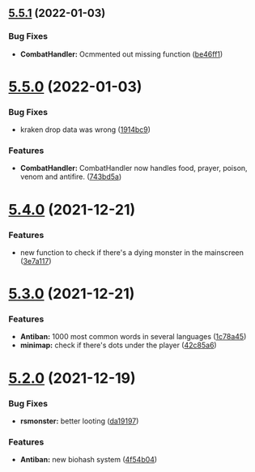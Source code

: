 ## [5.5.1](https://github.com/Torwent/WaspLib/compare/v5.5.0...v5.5.1) (2022-01-03)


### Bug Fixes

* **CombatHandler:** Ocmmented out missing function ([be46ff1](https://github.com/Torwent/WaspLib/commit/be46ff19e438fb2f7012037c834748c1278f4580))



# [5.5.0](https://github.com/Torwent/WaspLib/compare/v5.4.0...v5.5.0) (2022-01-03)


### Bug Fixes

* kraken drop data was wrong ([1914bc9](https://github.com/Torwent/WaspLib/commit/1914bc96755c91e194870efd5b525f5c61fd403a))


### Features

* **CombatHandler:** CombatHandler now handles food, prayer, poison, venom and antifire. ([743bd5a](https://github.com/Torwent/WaspLib/commit/743bd5a0df767e54834aa201eb8b170d2099fe70))



# [5.4.0](https://github.com/Torwent/WaspLib/compare/v5.3.0...v5.4.0) (2021-12-21)


### Features

* new function to check if there's a dying monster in the mainscreen ([3e7a117](https://github.com/Torwent/WaspLib/commit/3e7a117c3f59d9f03f0a517af6acb047a770df98))



# [5.3.0](https://github.com/Torwent/WaspLib/compare/v5.2.0...v5.3.0) (2021-12-21)


### Features

* **Antiban:** 1000 most common words in several languages ([1c78a45](https://github.com/Torwent/WaspLib/commit/1c78a45b6e4d90d5e2fbd51cde7878f22db97bc8))
* **minimap:** check if there's dots under the player ([42c85a6](https://github.com/Torwent/WaspLib/commit/42c85a6c4dff9ec483e1caea49a745b762ff743f))



# [5.2.0](https://github.com/Torwent/WaspLib/compare/v5.1.1...v5.2.0) (2021-12-19)


### Bug Fixes

* **rsmonster:** better looting ([da19197](https://github.com/Torwent/WaspLib/commit/da19197275d8a951399364ee3cd5f57308b51d89))


### Features

* **Antiban:** new biohash system ([4f54b04](https://github.com/Torwent/WaspLib/commit/4f54b04dd908c14414d7737524d99426b2567f9a))



